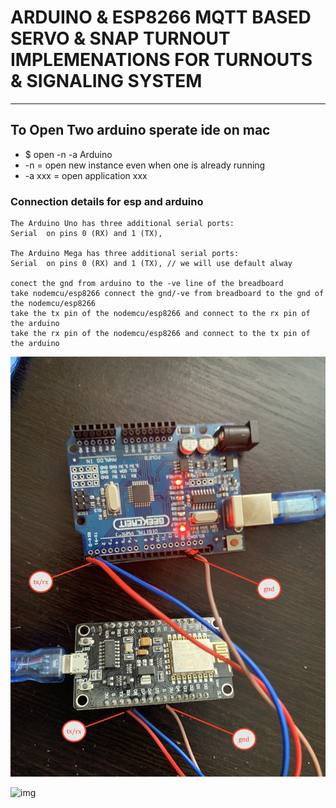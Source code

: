 # ARDUINO & ESP8266 MQTT BASED SERVO & SNAP TURNOUT IMPLEMENATIONS FOR TURNOUTS & SIGNALING SYSTEM

--- 

## To Open Two arduino sperate ide on mac 
* $ open -n -a Arduino
* -n = open new instance even when one is already running
* -a xxx = open application xxx


### Connection details for esp and arduino 
```
The Arduino Uno has three additional serial ports: 
Serial  on pins 0 (RX) and 1 (TX), 

The Arduino Mega has three additional serial ports: 
Serial  on pins 0 (RX) and 1 (TX), // we will use default alway

conect the gnd from arduino to the -ve line of the breadboard 
take nodemcu/esp8266 connect the gnd/-ve from breadboard to the gnd of the nodemcu/esp8266
take the tx pin of the nodemcu/esp8266 and connect to the rx pin of the arduino 
take the rx pin of the nodemcu/esp8266 and connect to the tx pin of the arduino 

```


![img](../../image/con.JPG)

![img](../../image/esp-mega-conn.JPG)